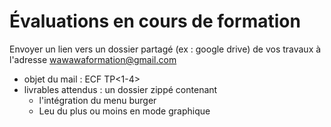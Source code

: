 # Évaluations en cours de formation

Envoyer un lien vers un dossier partagé (ex : google drive) de vos travaux à l'adresse wawawaformation@gmail.com
- objet du mail : ECF <prenom> <nom> TP<1-4>
- livrables attendus :
      un dossier zippé contenant
    - l'intégration du menu burger
    - Leu du plus ou moins en mode graphique 

    
